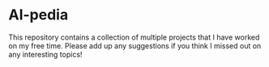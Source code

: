 # AI-pedia
This repository contains a collection of multiple projects that I have worked on my free time. Please add up any suggestions if you think I missed out on any interesting topics!
